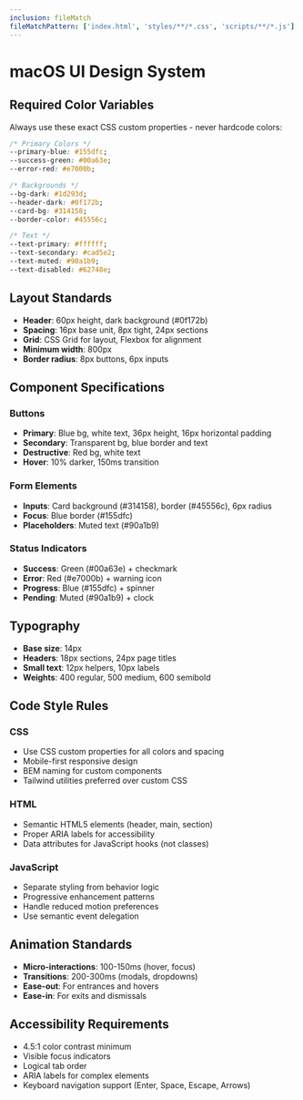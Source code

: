 ```yaml
---
inclusion: fileMatch
fileMatchPattern: ['index.html', 'styles/**/*.css', 'scripts/**/*.js']
---
```


# macOS UI Design System

## Required Color Variables

Always use these exact CSS custom properties - never hardcode colors:

```css
/* Primary Colors */
--primary-blue: #155dfc;
--success-green: #00a63e;
--error-red: #e7000b;

/* Backgrounds */
--bg-dark: #1d293d;
--header-dark: #0f172b;
--card-bg: #314158;
--border-color: #45556c;

/* Text */
--text-primary: #ffffff;
--text-secondary: #cad5e2;
--text-muted: #90a1b9;
--text-disabled: #62748e;
```

## Layout Standards

- **Header**: 60px height, dark background (#0f172b)
- **Spacing**: 16px base unit, 8px tight, 24px sections
- **Grid**: CSS Grid for layout, Flexbox for alignment
- **Minimum width**: 800px
- **Border radius**: 8px buttons, 6px inputs

## Component Specifications

### Buttons
- **Primary**: Blue bg, white text, 36px height, 16px horizontal padding
- **Secondary**: Transparent bg, blue border and text
- **Destructive**: Red bg, white text
- **Hover**: 10% darker, 150ms transition

### Form Elements
- **Inputs**: Card background (#314158), border (#45556c), 6px radius
- **Focus**: Blue border (#155dfc)
- **Placeholders**: Muted text (#90a1b9)

### Status Indicators
- **Success**: Green (#00a63e) + checkmark
- **Error**: Red (#e7000b) + warning icon
- **Progress**: Blue (#155dfc) + spinner
- **Pending**: Muted (#90a1b9) + clock

## Typography
- **Base size**: 14px
- **Headers**: 18px sections, 24px page titles
- **Small text**: 12px helpers, 10px labels
- **Weights**: 400 regular, 500 medium, 600 semibold

## Code Style Rules

### CSS
- Use CSS custom properties for all colors and spacing
- Mobile-first responsive design
- BEM naming for custom components
- Tailwind utilities preferred over custom CSS

### HTML
- Semantic HTML5 elements (header, main, section)
- Proper ARIA labels for accessibility
- Data attributes for JavaScript hooks (not classes)

### JavaScript
- Separate styling from behavior logic
- Progressive enhancement patterns
- Handle reduced motion preferences
- Use semantic event delegation

## Animation Standards
- **Micro-interactions**: 100-150ms (hover, focus)
- **Transitions**: 200-300ms (modals, dropdowns)
- **Ease-out**: For entrances and hovers
- **Ease-in**: For exits and dismissals

## Accessibility Requirements
- 4.5:1 color contrast minimum
- Visible focus indicators
- Logical tab order
- ARIA labels for complex elements
- Keyboard navigation support (Enter, Space, Escape, Arrows)